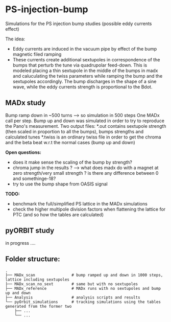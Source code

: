 # PS-injection-bump
Simulations for the PS injection bump studies (possible eddy currents effect)

The idea:
- Eddy currents are induced in the vacuum pipe by effect of the bump magnetic filed ramping
- These currents create additional sextupoles in correspondence of the bumps that perturb the tune via quadrupolar feed-down. This is modeled placing a thin sextupole in the middle of the bumps in madx and caluculating the twiss parameters while ramping the bump and the sextupoles accordingly. The bump discharges in the shape of a sine wave, while the eddy currents strength is proportional to the Bdot.

## MADx study
Bump ramp down in ~500 turns --> so simulation in 500 steps
One MADx call per step. Bump up and down was simulated in order to try to reproduce the Pano's measurement.
Two output files: 
*.out contains sextupole strength (then scaled in proportion to all the bumps), bumps strengths and calculated tunes
*.twiss is an ordinary twiss file in order to get the chroma and the beta beat w.r.t the normal cases (bump up and down)

**Open questions:**
- does it make sense the scaling of the bump by strength?
- chroma jump in the results ? --> what does madx do with a magnet at zero strength/very small strength ? is there any difference between 0 and somethinge-18?
- try to use the bump shape from OASIS signal

**TODO:**
- benchmark the full/simplified PS lattice in the MADx simulations
- check the higher multipole division factors when flattening the lattice for PTC (and so how the tables are calculated)

## pyORBIT study
in progress ....

## Folder structure:
```
.
├── MADx_scan                # bump ramped up and down in 1000 steps, lattice including sextupoles
├── MADx_scan_no_sext        # same but with no sextupoles
├── MADx_reference           # MADx runs with no sextupoles and bump up and down
├── Analysis                 # analysis scripts and results
└── pyOrbit_simulations      # tracking simulations using the tables generated from the former two
    ├── ...            
    └── ...   

```
